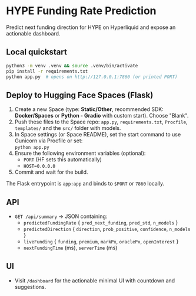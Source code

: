# HYPE Funding Rate Prediction

Predict next funding direction for HYPE on Hyperliquid and expose an actionable dashboard.

## Local quickstart

```bash
python3 -m venv .venv && source .venv/bin/activate
pip install -r requirements.txt
python app.py  # opens on http://127.0.0.1:7860 (or printed PORT)
```

## Deploy to Hugging Face Spaces (Flask)

1. Create a new Space (type: **Static/Other**, recommended SDK: **Docker/Spaces** or **Python - Gradio** with custom start). Choose "Blank".
2. Push these files to the Space repo: `app.py`, `requirements.txt`, `Procfile`, `templates/` and the `src/` folder with models.
3. In Space settings (or Space README), set the start command to use Gunicorn via Procfile or set:  
   `python app.py`
4. Ensure the following environment variables (optional):
   - `PORT` (HF sets this automatically)
   - `HOST=0.0.0.0`
5. Commit and wait for the build.

The Flask entrypoint is `app:app` and binds to `$PORT` or `7860` locally.

## API

- `GET /api/summary` → JSON containing:
  - `predictedFundingRate` { `pred_next_funding`, `pred_std`, `n_models` }
  - `predictedDirection` { `direction`, `prob_positive`, `confidence`, `n_models` }
  - `liveFunding` { `funding`, `premium`, `markPx`, `oraclePx`, `openInterest` }
  - `nextFundingTime` (ms), `serverTime` (ms)

## UI

- Visit `/dashboard` for the actionable minimal UI with countdown and suggestions. 